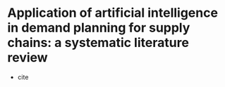# Application of artificial intelligence in demand planning for supply chains: a systematic literature review

- cite